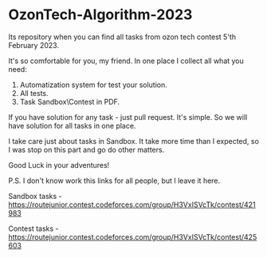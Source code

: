 # OzonTech-Algorithm-2023

Its repository when you can find all tasks from ozon tech contest 5'th February 2023. 

It's so comfortable for you, my friend. In one place I collect all what you need:
1. Automatization system for test your solution.
2. All tests.
3. Task Sandbox\Contest in PDF.

If you have solution for any task - just pull request. It's simple. So we will have solution for all tasks in one place.

I take care just about tasks in Sandbox. It take more time than I expected, so I was stop on this part and go do other matters.

Good Luck in your adventures!

P.S. I don't know work this links for all people, but I leave it here.

Sandbox tasks - https://routejunior.contest.codeforces.com/group/H3VxISVcTk/contest/421983

Contest tasks - https://routejunior.contest.codeforces.com/group/H3VxISVcTk/contest/425603

